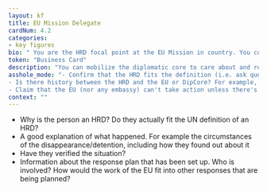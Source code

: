 ```yaml
---
layout: kf
title: EU Mission Delegate
cardNum: 4.2
categories:
- key figures
bio: " You are the HRD focal point at the EU Mission in country. You coordinate the diplomatic core on HRD support and response, in accordance with the EU HRD Protection Guidelines. The support you provide ranges from encouraging embassies for emergency visas, office visits, press statements, trial monitoring, etc."
token: "Business Card"
description: "You can mobilize the diplomatic core to care about and respond to HRD cases"
asshole_mode: "- Confirm that the HRD fits the definition (i.e. ask questions about whether the HRDs believe about some controversial issues like access to abortions, LGBTI rights, etc), claiming that the EU (nor any embassy) can possibly get involved in the case unless they have assurances that the person is in fact an HRD and therefore believes in all rights.
- Is there history between the HRD and the EU or DipCore? For example, has the HRD ever been invited to EU or Embassy events? Has anyone in the DipCore ever visited their office or made public appearances with them?
- Claim that the EU (nor any embassy) can't take action unless there's already an Urgent Action or Public statement by a large, well-respected human rights NGO/INGO."
context: ""
---
```


- Why is the person an HRD? Do they actually fit the UN definition of an HRD?
- A good explanation of what happened. For example the circumstances of the disappearance/detention, including how they found out about it
- Have they verified the situation?
- Information about the response plan that has been set up. Who is involved? How would the work of the EU fit into other responses that are being planned?  
